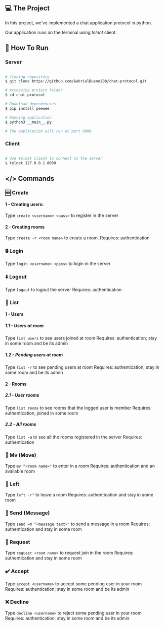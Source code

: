 ## 💻 The Project

In this project, we've implemented a chat application protocol in python.

Our application runs on the terminal using *telnet* client.


<!-- HOW TO RUN -->
## 🚀 How To Run

### Server
```bash

# Cloning repository
$ git clone https://github.com/GabrielBueno200/chat-protocol.git

# Accessing project folder
$ cd chat-protocol

# Download dependencies
$ pip install peewee

# Running application
$ python3 __main__.py

# The application will run at port 8000

```
### Client
```bash

# Use telnet client to connect to the server
$ telnet 127.0.0.1 8000

```

## </> Commands

### 🆕 Create

#### 1 - Creating users:
Type `create <username> <pass>` to register in the server

#### 2 - Creating rooms
Type `create -r <room name>` to create a room. 
Requires: authentication

### 🔒 Login
Type `login <username> <pass>` to login in the server

### ⬇️ Logout
Type `logout` to logout the server
Requires: authentication

### 📜 List

#### 1 - Users

##### 1.1 - Users at room
Type `list users` to see users joined at room
Requires: authentication; stay in some room and be its admin 

##### 1.2 - Pending users at room
Type `list -r` to see pending users at room
Requires: authentication; stay in some room and be its admin 

#### 2 - Rooms

##### 2.1 - User rooms
Type `list rooms` to see rooms that the logged user is member
Requires: authentication; joined in some room

##### 2.2 - All rooms
Type `list -a` to see all the rooms registered in the server
Requires: authentication

### 🚪 Mv (Move)
Type `mv “<room name>"` to enter in a room
Requires: authentication and an available room

### 🚪 Left
Type `left -r"` to leave a room
Requires: authentication and stay in some room

### 💬 Send (Message)
Type `send –m “<message text>"` to send a message in a room
Requires: authentication and stay in some room

### 🔼 Request
Type `request <room name>` to request join in the room
Requires: authentication and stay in some room

### ✔️ Accept
Type `accept <username>` to accept some pending user in your room
Requires: authentication; stay in some room and be its admin 

### ❌ Decline
Type `decline <username>` to reject some pending user in your room
Requires: authentication; stay in some room and be its admin 
